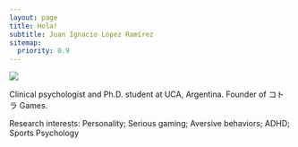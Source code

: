 ```yaml
---
layout: page
title: Hola!
subtitle: Juan Ignacio López Ramírez
sitemap:
  priority: 0.9
---
```


<img src="{{ '/assets/img/pudhina.jpg' | prepend: site.baseurl }}" id="about-img">

<div id="describe-text">
	<p>Clinical psychologist and Ph.D. student at UCA, Argentina. Founder of コトラ Games.</p>
	<p>Research interests: Personality; Serious gaming; Aversive behaviors; ADHD; Sports Psychology</p>
</div>
